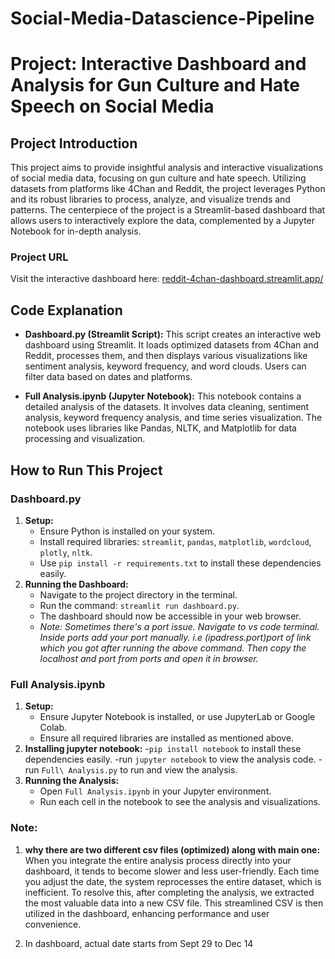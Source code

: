 # Social-Media-Datascience-Pipeline

# Project: Interactive Dashboard and Analysis for Gun Culture and Hate Speech on Social Media

## Project Introduction
This project aims to provide insightful analysis and interactive visualizations of social media data, focusing on gun culture and hate speech. Utilizing datasets from platforms like 4Chan and Reddit, the project leverages Python and its robust libraries to process, analyze, and visualize trends and patterns. The centerpiece of the project is a Streamlit-based dashboard that allows users to interactively explore the data, complemented by a Jupyter Notebook for in-depth analysis.

### Project URL
Visit the interactive dashboard here: [reddit-4chan-dashboard.streamlit.app/](https://reddit-4chan-dashboard.streamlit.app/)

## Code Explanation
- **Dashboard.py (Streamlit Script):** This script creates an interactive web dashboard using Streamlit. It loads optimized datasets from 4Chan and Reddit, processes them, and then displays various visualizations like sentiment analysis, keyword frequency, and word clouds. Users can filter data based on dates and platforms.
  
- **Full Analysis.ipynb (Jupyter Notebook):** This notebook contains a detailed analysis of the datasets. It involves data cleaning, sentiment analysis, keyword frequency analysis, and time series visualization. The notebook uses libraries like Pandas, NLTK, and Matplotlib for data processing and visualization.

## How to Run This Project
### Dashboard.py
1. **Setup:**
   - Ensure Python is installed on your system.
   - Install required libraries: `streamlit`, `pandas`, `matplotlib`, `wordcloud`, `plotly`, `nltk`.
   - Use `pip install -r requirements.txt` to install these dependencies easily.
2. **Running the Dashboard:**
   - Navigate to the project directory in the terminal.
   - Run the command: `streamlit run dashboard.py`.
   - The dashboard should now be accessible in your web browser.
   - *Note: Sometimes there's a port issue. Navigate to vs code terminal. Inside ports add your port manually. i.e (ipadress.port)port of link which you got after running the above command. Then copy the localhost and port from ports and open it in browser.*

### Full Analysis.ipynb
1. **Setup:**
   - Ensure Jupyter Notebook is installed, or use JupyterLab or Google Colab.
   - Ensure all required libraries are installed as mentioned above.
2. **Installing jupyter notebook:**
   -`pip install notebook` to install these dependencies easily.
   -run `jupyter notebook` to view the analysis code.
   -run `Full\ Analysis.py` to run and view the analysis.
2. **Running the Analysis:**
   - Open `Full Analysis.ipynb` in your Jupyter environment.
   - Run each cell in the notebook to see the analysis and visualizations.

### Note:
1. **why there are two different csv files (optimized) along with main one:**
When you integrate the entire analysis process directly into your dashboard, it tends to become slower and less user-friendly. 
Each time you adjust the date, the system reprocesses the entire dataset, which is inefficient. To resolve this, after completing the analysis, 
we extracted the most valuable data into a new CSV file. This streamlined CSV is then utilized in the dashboard, enhancing performance and user convenience.

  2. In dashboard, actual date starts from Sept 29 to Dec 14


